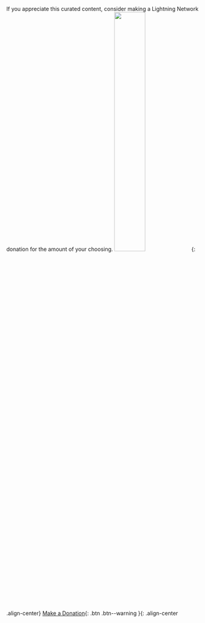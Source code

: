
If you appreciate this curated content, consider making a Lightning Network donation for the amount of your choosing.
<img src="https://paywall.link/to/donation" style="width: 40%; height: 40%"/>{: .align-center}
[Make a Donation](https://paywall.link/to/thanks){: .btn .btn--warning }{: .align-center
